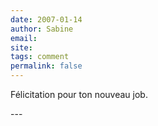 ```yaml
---
date: 2007-01-14
author: Sabine
email: 
site: 
tags: comment
permalink: false
---
```


<p>Félicitation pour ton nouveau job.<br />
</p>
---